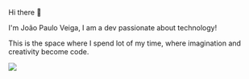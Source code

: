 Hi there 👋

I'm João Paulo Veiga, I am a dev passionate about technology!

This is the space where I spend lot of my time, where imagination and creativity become code.

<img src="https://github-readme-stats.vercel.app/api/top-langs?username=joao57"/>
